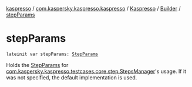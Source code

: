[kaspresso](../../../index.md) / [com.kaspersky.kaspresso.kaspresso](../../index.md) / [Kaspresso](../index.md) / [Builder](index.md) / [stepParams](./step-params.md)

# stepParams

`lateinit var stepParams: `[`StepParams`](../../../com.kaspersky.kaspresso.params/-step-params/index.md)

Holds the [StepParams](../../../com.kaspersky.kaspresso.params/-step-params/index.md) for [com.kaspersky.kaspresso.testcases.core.step.StepsManager](#)'s usage.
If it was not specified, the default implementation is used.

